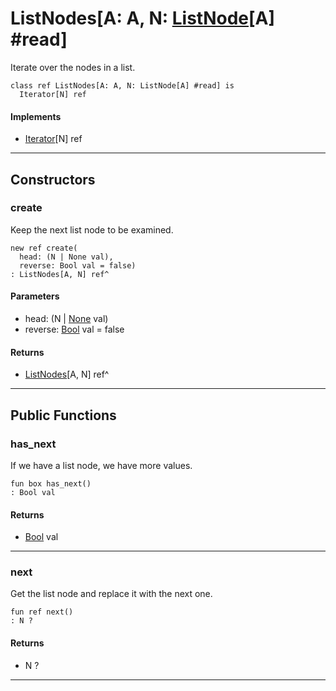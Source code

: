 # ListNodes\[A: A, N: [ListNode](collections-ListNode)\[A\] #read\]

Iterate over the nodes in a list.


```pony
class ref ListNodes[A: A, N: ListNode[A] #read] is
  Iterator[N] ref
```

#### Implements

* [Iterator](builtin-Iterator)\[N\] ref

---

## Constructors

### create

Keep the next list node to be examined.


```pony
new ref create(
  head: (N | None val),
  reverse: Bool val = false)
: ListNodes[A, N] ref^
```
#### Parameters

*   head: (N | [None](builtin-None) val)
*   reverse: [Bool](builtin-Bool) val = false

#### Returns

* [ListNodes](collections-ListNodes)\[A, N\] ref^

---

## Public Functions

### has_next

If we have a list node, we have more values.


```pony
fun box has_next()
: Bool val
```

#### Returns

* [Bool](builtin-Bool) val

---

### next

Get the list node and replace it with the next one.


```pony
fun ref next()
: N ?
```

#### Returns

* N ?

---

